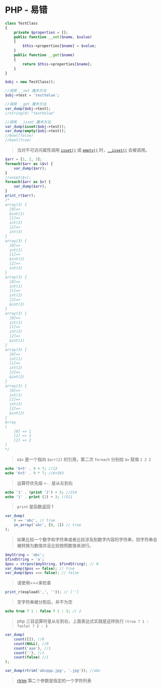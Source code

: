 # PHP - 易错

```php
class TestClass
{
    private $properties = [];
    public function __set($name, $value)
    {
        $this->properties[$name] = $value;
    }
    public function __get($name)
    {
        return $this->properties[$name];
    }
}

$obj = new TestClass();

//调用 __set 魔术方法
$obj->test = 'testValue';

//调用 __get 魔术方法
var_dump($obj->test);
//string(9) "testValue"

//调用 __isset 魔术方法
var_dump(isset($obj->test));
var_dump(empty($obj->test));
//bool(false)
//bool(true)
```

> 当对不可访问属性调用 [`isset()`](https://php.net/manual/zh/function.isset.php) 或 [`empty()`](https://php.net/manual/zh/function.empty.php) 时，[`__isset()`](https://php.net/manual/zh/language.oop5.overloading.php#object.isset) 会被调用。

```php
$arr = [1, 2, 3];
foreach($arr as &$v) {
    var_dump($arr);
}
//unset($v);
foreach($arr as $v) {
    var_dump($arr);
}
print_r($arr);
/*
array(3) {
  [0]=>
  &int(1)
  [1]=>
  int(2)
  [2]=>
  int(3)
}
array(3) {
  [0]=>
  int(1)
  [1]=>
  &int(2)
  [2]=>
  int(3)
}
array(3) {
  [0]=>
  int(1)
  [1]=>
  int(2)
  [2]=>
  &int(3)
}
array(3) {
  [0]=>
  int(1)
  [1]=>
  int(2)
  [2]=>
  &int(1)
}
array(3) {
  [0]=>
  int(1)
  [1]=>
  int(2)
  [2]=>
  &int(2)
}
array(3) {
  [0]=>
  int(1)
  [1]=>
  int(2)
  [2]=>
  &int(2)
}
Array
(
    [0] => 1
    [1] => 2
    [2] => 2
)
*/
```

> `&$v` 是一个指向 `$arr[2]` 的引用，第二次 `foreach` 分别给 `$v` 赋值 `1 2 2`

```php
echo '6+5' . 9 + 7; //13
echo '6+5' . 9 * 7; //6+563
```

> 运算符优先级 `+-.` 是从左到右

```php
echo '1' . (print '2') + 3; //214
echo '1' . print (2) + 3; //511
```

> `print` 是函数返回 1

```php
var_dump(
    0 == 'abc', // true
    in_array('abc', [0, 1]) // true
);
```

> 如果比较一个数字和字符串或者比较涉及到数字内容的字符串，则字符串会被转换为数值并且比较按照数值来进行。

```php
$myString = 'abc';
$findString = 'a';
$pos = strpos($myString, $findString); // 0
var_dump($pos == false); // true
var_dump($pos === false); // false
```

> 请使用===来检查

```php
print_r(expload(',', '')); // ['']
```

> 空字符串被分割后，并不为空

```php
echo true ? 1 : false ? 2 : 3; // 2
```

> php 三目运算符是从左到右，上面表达式实践是这样执行 `(true ? 1 : fasle) ? 2 : 3`

```php
var_dump(
    count([]), //0
    count(NULL), //0
    count('aaa'), //1
    count(''), //1
    count(false) //1
);
```

```php
var_dump(rtrim('abcppp.jpg', '.jpg')); //abc
```

> [rtrim](https://www.php.net/manual/zh/function.rtrim.php) 第二个参数是指定的一个字符列表

